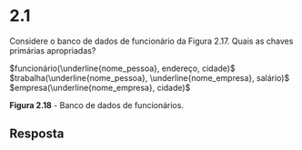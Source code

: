 # 2.1

Considere o banco de dados de funcionário da Figura 2.17. Quais as chaves primárias apropriadas?

$funcionário(\underline{nome_pessoa}, endereço, cidade)$
$trabalha(\underline{nome_pessoa}, \underline{nome_empresa}, salário)$
$empresa(\underline{nome_empresa}, cidade)$

**Figura 2.18** - Banco de dados de funcionários.

## Resposta
